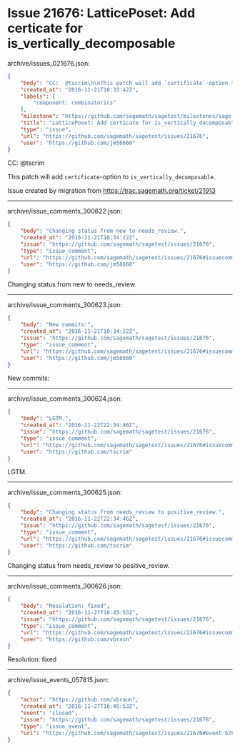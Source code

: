 # Issue 21676: LatticePoset: Add certicate for is_vertically_decomposable

archive/issues_021676.json:
```json
{
    "body": "CC:  @tscrim\n\nThis patch will add `certificate`-option to `is_vertically_decomposable`.\n\nIssue created by migration from https://trac.sagemath.org/ticket/21913\n\n",
    "created_at": "2016-11-21T10:33:42Z",
    "labels": [
        "component: combinatorics"
    ],
    "milestone": "https://github.com/sagemath/sagetest/milestones/sage-7.5",
    "title": "LatticePoset: Add certicate for is_vertically_decomposable",
    "type": "issue",
    "url": "https://github.com/sagemath/sagetest/issues/21676",
    "user": "https://github.com/jm58660"
}
```
CC:  @tscrim

This patch will add `certificate`-option to `is_vertically_decomposable`.

Issue created by migration from https://trac.sagemath.org/ticket/21913





---

archive/issue_comments_300622.json:
```json
{
    "body": "Changing status from new to needs_review.",
    "created_at": "2016-11-21T10:34:22Z",
    "issue": "https://github.com/sagemath/sagetest/issues/21676",
    "type": "issue_comment",
    "url": "https://github.com/sagemath/sagetest/issues/21676#issuecomment-300622",
    "user": "https://github.com/jm58660"
}
```

Changing status from new to needs_review.



---

archive/issue_comments_300623.json:
```json
{
    "body": "New commits:",
    "created_at": "2016-11-21T10:34:22Z",
    "issue": "https://github.com/sagemath/sagetest/issues/21676",
    "type": "issue_comment",
    "url": "https://github.com/sagemath/sagetest/issues/21676#issuecomment-300623",
    "user": "https://github.com/jm58660"
}
```

New commits:



---

archive/issue_comments_300624.json:
```json
{
    "body": "LGTM.",
    "created_at": "2016-11-22T22:34:46Z",
    "issue": "https://github.com/sagemath/sagetest/issues/21676",
    "type": "issue_comment",
    "url": "https://github.com/sagemath/sagetest/issues/21676#issuecomment-300624",
    "user": "https://github.com/tscrim"
}
```

LGTM.



---

archive/issue_comments_300625.json:
```json
{
    "body": "Changing status from needs_review to positive_review.",
    "created_at": "2016-11-22T22:34:46Z",
    "issue": "https://github.com/sagemath/sagetest/issues/21676",
    "type": "issue_comment",
    "url": "https://github.com/sagemath/sagetest/issues/21676#issuecomment-300625",
    "user": "https://github.com/tscrim"
}
```

Changing status from needs_review to positive_review.



---

archive/issue_comments_300626.json:
```json
{
    "body": "Resolution: fixed",
    "created_at": "2016-11-27T16:45:53Z",
    "issue": "https://github.com/sagemath/sagetest/issues/21676",
    "type": "issue_comment",
    "url": "https://github.com/sagemath/sagetest/issues/21676#issuecomment-300626",
    "user": "https://github.com/vbraun"
}
```

Resolution: fixed



---

archive/issue_events_057815.json:
```json
{
    "actor": "https://github.com/vbraun",
    "created_at": "2016-11-27T16:45:53Z",
    "event": "closed",
    "issue": "https://github.com/sagemath/sagetest/issues/21676",
    "type": "issue_event",
    "url": "https://github.com/sagemath/sagetest/issues/21676#event-57815"
}
```
